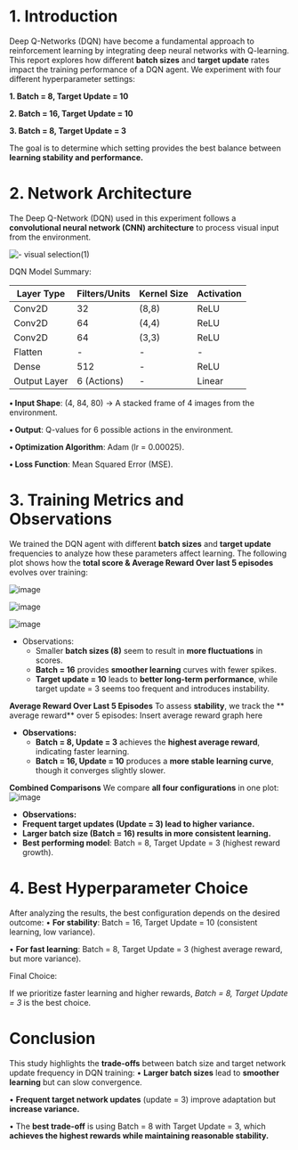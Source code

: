 # 1. Introduction

Deep Q-Networks (DQN) have become a fundamental approach to reinforcement learning
by integrating deep neural networks with Q-learning. This report explores how different
**batch sizes** and **target update** rates impact the training performance of a DQN agent.
We experiment with four different hyperparameter settings:

**1. Batch = 8, Target Update = 10**

**2. Batch = 16, Target Update = 10**

**3. Batch = 8, Target Update = 3**

The goal is to determine which setting provides the best balance between **learning
stability and performance.**

# 2. Network Architecture
The Deep Q-Network (DQN) used in this experiment follows a **convolutional neural
network (CNN) architecture** to process visual input from the environment.

![- visual selection(1)](https://github.com/user-attachments/assets/cb486eb0-9819-4820-a931-4dd15766fdce)

DQN Model Summary:

| Layer Type  | Filters/Units | Kernel Size | Activation |
|------------|--------------|-------------|------------|
| Conv2D     | 32           | (8,8)       | ReLU       |
| Conv2D     | 64           | (4,4)       | ReLU       |
| Conv2D     | 64           | (3,3)       | ReLU       |
| Flatten    | -            | -           | -          |
| Dense      | 512          | -           | ReLU       |
| Output Layer | 6 (Actions)  | -           | Linear     |

**• Input Shape**: (4, 84, 80) → A stacked frame of 4 images from the environment.

**• Output**: Q-values for 6 possible actions in the environment.

**• Optimization Algorithm**: Adam (lr = 0.00025).

**• Loss Function**: Mean Squared Error (MSE).

# 3. Training Metrics and Observations

We trained the DQN agent with different **batch sizes** and **target update** frequencies to
analyze how these parameters affect learning.
The following plot shows how the **total score & Average Reward Over last 5 episodes**
evolves over training:

![image](https://github.com/user-attachments/assets/a46ee66e-4826-44e9-b5dc-c97743b48b89)

![image](https://github.com/user-attachments/assets/72231b8b-240c-4595-bf77-98567b2e8005)

![image](https://github.com/user-attachments/assets/8452ca33-15b0-4f6a-b8c2-0d9ae5213547)

- Observations:
  - Smaller **batch sizes (8)** seem to result in **more fluctuations** in scores.
  - **Batch = 16** provides **smoother learning** curves with fewer spikes.
  - **Target update = 10** leads to **better long-term performance**, while target update = 3 seems too frequent and introduces instability.
 
**Average Reward Over Last 5 Episodes**
To assess **stability**, we track the ** average reward** over 5 episodes:
Insert average reward graph here
- **Observations:**
  - **Batch = 8, Update = 3** achieves the **highest average reward**, indicating faster learning.
  - **Batch = 16, Update = 10** produces a **more stable learning curve**, though it converges slightly slower.

 
**Combined Comparisons**
We compare **all four configurations** in one plot:
![image](https://github.com/user-attachments/assets/5ac9703c-383e-4723-be8d-19f5fb3ada3a)

-	**Observations:**
  -	**Frequent target updates (Update = 3) lead to higher variance.**
  -	**Larger batch size (Batch = 16) results in more consistent learning.**
  -	**Best performing model**: Batch = 8, Target Update = 3 (highest reward growth).

# 4. Best Hyperparameter Choice

After analyzing the results, the best configuration depends on the desired outcome:
•	**For stability**: Batch = 16, Target Update = 10 (consistent learning, low variance).

•	**For fast learning**: Batch = 8, Target Update = 3 (highest average reward, but more variance).

Final Choice:

If we prioritize faster learning and higher rewards, *Batch = 8, Target Update = 3* is the best choice.

# Conclusion

This study highlights the **trade-offs** between batch size and target network update
frequency in DQN training:
• **Larger batch sizes** lead to **smoother learning** but can slow convergence.

• **Frequent target network updates** (update = 3) improve adaptation but **increase
variance.**

• The **best trade-off** is using Batch = 8 with Target Update = 3, which **achieves the
highest rewards while maintaining reasonable stability.**





